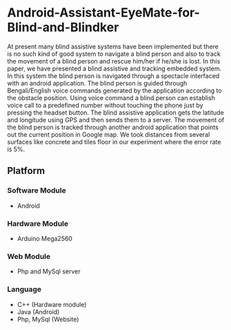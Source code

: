 # Android-Assistant-EyeMate-for-Blind-and-Blindker
At present many blind assistive systems have been implemented but there is no such kind of good system to navigate a blind person and also to track the movement of a blind person and rescue him/her if he/she is lost. In this paper, we have presented a blind assistive and tracking embedded system. In this system the blind person is navigated through a spectacle interfaced with an android application. The blind person is guided through Bengali/English voice commands generated by the application according to the obstacle position. Using voice command a blind person can establish voice call to a predefined number without touching the phone just by pressing the headset
button. The blind assistive application gets the latitude and longitude using GPS and then sends them to a server. The movement of the blind person is tracked through another android application that points out the current position in Google map. We took distances from several surfaces like concrete and tiles floor in our experiment where the error rate is 5%.

## Platform

### Software Module
* Android

### Hardware Module
* Arduino Mega2560

### Web Module
* Php and MySql server

### Language
* C++ (Hardware module)
* Java (Android)
* Php, MySql (Website)


